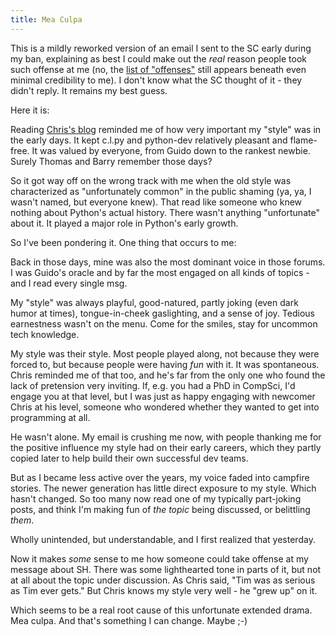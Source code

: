 ```yaml
---
title: Mea Culpa
---
```

This is a mildly reworked version of an email I sent to the SC early during my ban, explaining as best I could make out the _real_ reason people took such offense at me (no, the [list of "offenses"](crimes) still appears beneath even minimal credibility to me). I don't know what the SC thought of it - they didn't reply. It remains my best guess.

Here it is:

Reading [Chris's blog](https://chrismcdonough.substack.com/p/the-shameful-defenestration-of-tim) reminded me of how very important my "style" was in the early days. It kept c.l.py and python-dev relatively pleasant and flame-free. It was valued by everyone, from Guido down to the rankest newbie. Surely Thomas and Barry remember those days?

So it got way off on the wrong track with me when the old style was characterized as "unfortunately common" in the public shaming (ya, ya, I wasn't named, but everyone knew). That read like someone who knew nothing about Python's actual history. There wasn't anything "unfortunate" about it. It played a major role in Python's early growth.

So I've been pondering it. One thing that occurs to me:

Back in those days, mine was also the most dominant voice in those forums. I was Guido's oracle and by far the most engaged on all kinds of topics - and I read every single msg.

My "style" was always playful, good-natured, partly joking (even dark humor at times), tongue-in-cheek gaslighting, and a sense of joy. Tedious earnestness wasn't on the menu. Come for the smiles, stay for uncommon tech knowledge.

My style was their style. Most people played along, not because they were forced to, but because people were having _fun_ with it. It was spontaneous. Chris reminded me of that too, and he's far from the only one who found the lack of pretension very inviting. If, e.g. you had a PhD in CompSci, I'd engage you at that level, but I was just as happy engaging with newcomer Chris at his level, someone who wondered whether they wanted to get into programming at all.

He wasn't alone. My email is crushing me now, with people thanking me for the positive influence my style had on their early careers, which they partly copied later to help build their own successful dev teams.

But as I became less active over the years, my voice faded into campfire stories. The newer generation has little direct exposure to my style. Which hasn't changed. So too many now read one of my typically part-joking posts, and think I'm making fun of _the topic_ being discussed, or belittling _them_.

Wholly unintended, but understandable, and I first realized that yesterday.

Now it makes _some_ sense to me how someone could take offense at my message about SH. There was some lighthearted tone in parts of it, but not at all about the topic under discussion. As Chris said, "Tim was as serious as Tim ever gets." But Chris knows my style very well - he "grew up" on it.

Which seems to be a real root cause of this unfortunate extended drama. Mea culpa. And that's something I can change. Maybe ;-)
